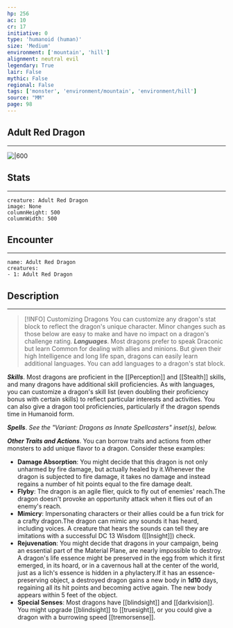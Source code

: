 ```yaml
---
hp: 256
ac: 10
cr: 17
initiative: 0
type: 'humanoid (human)'    
size: 'Medium'
environment: ['mountain', 'hill']
alignment: neutral evil
legendary: True
lair: False
mythic: False
regional: False
tags: ['monster', 'environment/mountain', 'environment/hill']
source: "MM"
page: 98
---
```


## Adult Red Dragon
---

![|600](D:/Program%20Files/5e.tools/img/bestiary/MM/Red%20Dragon.jpg)

## Stats
---

```statblock
creature: Adult Red Dragon
image: None
columnHeight: 500
columnWidth: 500
```

## Encounter
---

```encounter-table
name: Adult Red Dragon
creatures:
- 1: Adult Red Dragon
```

## Description
---


> [!INFO] Customizing Dragons
>You can customize any dragon's stat block to reflect the dragon's unique character. Minor changes such as those below are easy to make and have no impact on a dragon's challenge rating.
**_Languages_**. Most dragons prefer to speak Draconic but learn Common for dealing with allies and minions. But given their high Intelligence and long life span, dragons can easily learn additional languages. You can add languages to a dragon's stat block.

**_Skills_**. Most dragons are proficient in the [[Perception]] and [[Stealth]] skills, and many dragons have additional skill proficiencies. As with languages, you can customize a dragon's skill list (even doubling their proficiency bonus with certain skills) to reflect particular interests and activities. You can also give a dragon tool proficiencies, particularly if the dragon spends time in Humanoid form.

**_Spells_**. _See the "Variant: Dragons as Innate Spellcasters" inset(s), below._

**_Other Traits and Actions_**. You can borrow traits and actions from other monsters to add unique flavor to a dragon. Consider these examples:
- **Damage Absorption**: You might decide that this dragon is not only unharmed by fire damage, but actually healed by it.Whenever the dragon is subjected to fire damage, it takes no damage and instead regains a number of hit points equal to the fire damage dealt.
- **Flyby**: The dragon is an agile flier, quick to fly out of enemies' reach.The dragon doesn't provoke an opportunity attack when it flies out of an enemy's reach.
- **Mimicry**: Impersonating characters or their allies could be a fun trick for a crafty dragon.The dragon can mimic any sounds it has heard, including voices. A creature that hears the sounds can tell they are imitations with a successful DC 13 Wisdom ([[Insight]]) check.
- **Rejuvenation**: You might decide that dragons in your campaign, being an essential part of the Material Plane, are nearly impossible to destroy. A dragon's life essence might be preserved in the egg from which it first emerged, in its hoard, or in a cavernous hall at the center of the world, just as a lich's essence is hidden in a phylactery.If it has an essence-preserving object, a destroyed dragon gains a new body in **1d10** days, regaining all its hit points and becoming active again. The new body appears within 5 feet of the object.
- **Special Senses**: Most dragons have [[blindsight]] and [[darkvision]]. You might upgrade [[blindsight]] to [[truesight]], or you could give a dragon with a burrowing speed [[tremorsense]].






